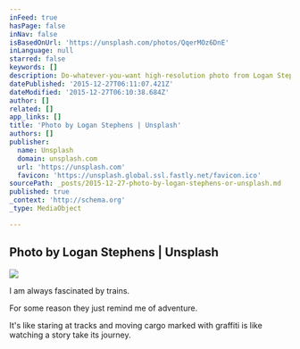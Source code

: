```yaml
---
inFeed: true
hasPage: false
inNav: false
isBasedOnUrl: 'https://unsplash.com/photos/QqerMOz6DnE'
inLanguage: null
starred: false
keywords: []
description: Do-whatever-you-want high-resolution photo from Logan Stephens on Unsplash.
datePublished: '2015-12-27T06:11:07.421Z'
dateModified: '2015-12-27T06:10:38.684Z'
author: []
related: []
app_links: []
title: 'Photo by Logan Stephens | Unsplash'
authors: []
publisher:
  name: Unsplash
  domain: unsplash.com
  url: 'https://unsplash.com'
  favicon: 'https://unsplash.global.ssl.fastly.net/favicon.ico'
sourcePath: _posts/2015-12-27-photo-by-logan-stephens-or-unsplash.md
published: true
_context: 'http://schema.org'
_type: MediaObject

---
```

<article style=""><h1>Photo by Logan Stephens | Unsplash</h1><img src="https://s3-us-west-2.amazonaws.com/the-grid-img/p/7a9b49f0c68230409d05f946926eed8704e5d671.jpg" /></article>

I am always fascinated by trains.

For some reason they just remind me of adventure.

It's like staring at tracks and moving cargo marked with graffiti is like watching a story take its journey.